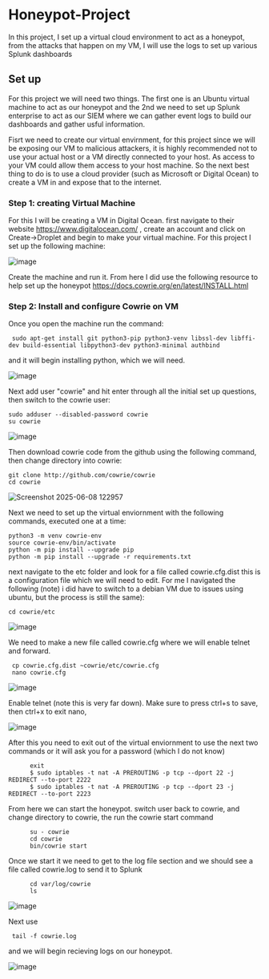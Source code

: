 # Honeypot-Project
In this project, I set up a virtual cloud environment to act as a honeypot, from the attacks that happen on my VM, I will use the logs to set up various Splunk dashboards

## Set up
For this project we will need two things. The first one is an Ubuntu virtual machine to act as our honeypot and the 2nd we need to set up Splunk enterprise to act as our SIEM where we can gather event logs to build our dashboards and gather usful information.

Fisrt we need to create our virtual envirnment, for this project since we will be exposing our VM to malicious attackers, it is highly recommended not to use your actual host or a VM directly connected to your host. As access to your VM could allow them access to your host machine. So the next best thing to do is to use a cloud provider (such as Microsoft or Digital Ocean) to create a VM in and expose that to the internet. 

### Step 1: creating Virtual Machine

For this I will be creating a VM in Digital Ocean. first navigate to their website https://www.digitalocean.com/ , create an account and  click on Create->Droplet and begin to make your virtual machine. For this project I set up the following machine:

![image](https://github.com/user-attachments/assets/893adac1-7e84-4fdd-bfe6-675918232600)

Create the machine and run it. From here I did use the following resource to help set up the honeypot https://docs.cowrie.org/en/latest/INSTALL.html 

### Step 2: Install and configure Cowrie on VM

Once you open the machine run the command:

     sudo apt-get install git python3-pip python3-venv libssl-dev libffi-dev build-essential libpython3-dev python3-minimal authbind

and it will begin installing python, which we will need.

![image](https://github.com/user-attachments/assets/af0bc22a-d99f-4040-a01d-9eed5ed2194b)

Next add user "cowrie" and hit enter through all the initial set up questions, then switch to the cowrie user:

    sudo adduser --disabled-password cowrie
    su cowrie

![image](https://github.com/user-attachments/assets/82930e05-9f43-40a7-90e8-f19ba58ca52a)

Then download cowrie code from the github using the following command, then change directory into cowrie:

    git clone http://github.com/cowrie/cowrie
    cd cowrie

![Screenshot 2025-06-08 122957](https://github.com/user-attachments/assets/da409b18-8f4c-44fa-9a4d-135efe7259c7)

Next we need to set up the virtual enviornment with the following commands, executed one at a time:

    python3 -m venv cowrie-env
    source cowrie-env/bin/activate
    python -m pip install --upgrade pip
    python -m pip install --upgrade -r requirements.txt

next navigate to the etc folder and look for a file called cowrie.cfg.dist this is a configuration file which we will need to edit. For me I navigated the following (note) i did have to switch to a debian VM due to issues using ubuntu, but the process is still the same):

    cd cowrie/etc

![image](https://github.com/user-attachments/assets/119adc2e-9291-49e5-86bb-c6ed3c558fbc)

We need to make a new file called cowrie.cfg where we will enable telnet and forward. 

     cp cowrie.cfg.dist ~cowrie/etc/cowrie.cfg
     nano cowrie.cfg
     
![image](https://github.com/user-attachments/assets/9d410c9c-da88-4c96-8550-286a685f7bc7)

Enable telnet (note this is very far down). Make sure to press ctrl+s to save, then ctrl+x to exit nano,

![image](https://github.com/user-attachments/assets/0fc0b154-c7d5-4654-8d1f-8aeb41ac4850)

After this you need to exit out of the virtual enviornment to use the next two commands or it will ask you for a password (which I do not know)

          exit
          $ sudo iptables -t nat -A PREROUTING -p tcp --dport 22 -j REDIRECT --to-port 2222
          $ sudo iptables -t nat -A PREROUTING -p tcp --dport 23 -j REDIRECT --to-port 2223

From here we can start the honeypot. switch user back to cowrie, and change directory to cowrie, the run the cowrie start command

          su - cowrie
          cd cowrie
          bin/cowrie start

Once we start it we need to get to the log file section and we should see a file called cowrie.log to send it to Splunk

          cd var/log/cowrie
          ls

![image](https://github.com/user-attachments/assets/22b8cbee-7c28-4033-a4df-154b68ae268d)

Next use

     tail -f cowrie.log 

and we will begin recieving logs on our honeypot.

![image](https://github.com/user-attachments/assets/7dbd6755-29ca-4f98-a142-1f9bf2d86ada)





